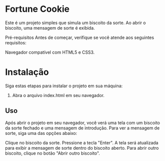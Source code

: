 # Fortune Cookie
Este é um projeto simples que simula um biscoito da sorte. Ao abrir o biscoito, uma mensagem de sorte é exibida.

Pré-requisitos
Antes de começar, verifique se você atende aos seguintes requisitos:

Navegador compatível com HTML5 e CSS3.
# Instalação
Siga estas etapas para instalar o projeto em sua máquina:

1. Abra o arquivo index.html em seu navegador.

## Uso
Após abrir o projeto em seu navegador, você verá uma tela com um biscoito da sorte fechado e uma mensagem de introdução. Para ver a mensagem de sorte, siga uma das opções abaixo:

Clique no biscoito da sorte.
Pressione a tecla "Enter".
A tela será atualizada para exibir a mensagem de sorte dentro do biscoito aberto. Para abrir outro biscoito, clique no botão "Abrir outro biscoito".